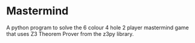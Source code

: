 # Mastermind
A python program to solve the 6 colour 4 hole 2 player mastermind game that uses Z3 Theorem Prover from the z3py library.
